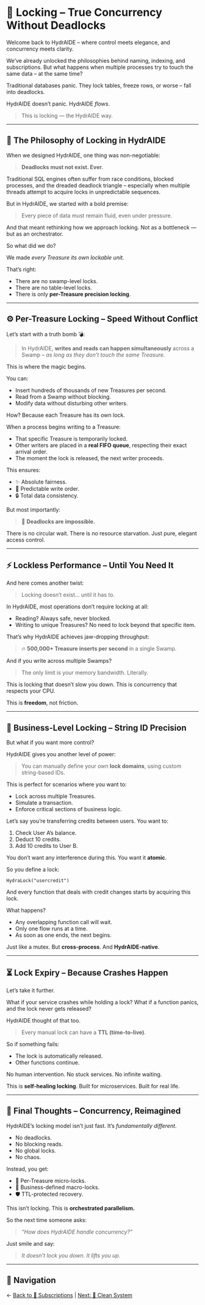 # 🔐 Locking – True Concurrency Without Deadlocks

Welcome back to HydrAIDE – where control meets elegance, and concurrency meets clarity.

We’ve already unlocked the philosophies behind naming, indexing, and subscriptions. But what happens when multiple processes try to touch the same data – at the same time?

Traditional databases panic.
They lock tables, freeze rows, or worse – fall into deadlocks.

HydrAIDE doesn’t panic.
HydrAIDE *flows*.

> This is locking — the HydrAIDE way.

---

## 🧠 The Philosophy of Locking in HydrAIDE

When we designed HydrAIDE, one thing was non-negotiable:

> **Deadlocks must not exist. Ever.**

Traditional SQL engines often suffer from race conditions, blocked processes, and the dreaded deadlock triangle – especially when multiple threads attempt to acquire locks in unpredictable sequences.

But in HydrAIDE, we started with a bold premise:

> Every piece of data must remain fluid, even under pressure.

And that meant rethinking how we approach locking. Not as a bottleneck — but as an orchestrator.

So what did we do?

We made *every Treasure its own lockable unit.*

That’s right:
- There are no swamp-level locks.
- There are no table-level locks.
- There is only **per-Treasure precision locking**.

---

## ⚙️ Per-Treasure Locking – Speed Without Conflict

Let’s start with a truth bomb 💣:

> In HydrAIDE, **writes and reads can happen simultaneously** across a Swamp – *as long as they don’t touch the same Treasure.*

This is where the magic begins.

You can:
- Insert hundreds of thousands of new Treasures per second.
- Read from a Swamp without blocking.
- Modify data without disturbing other writers.

How?
Because each Treasure has its own lock.

When a process begins writing to a Treasure:
- That specific Treasure is temporarily locked.
- Other writers are placed in a **real FIFO queue**, respecting their exact arrival order.
- The moment the lock is released, the next writer proceeds.

This ensures:
- ✨ Absolute fairness.
- 🔁 Predictable write order.
- 🔒 Total data consistency.

But most importantly:
> 🚫 **Deadlocks are impossible.**

There is no circular wait.
There is no resource starvation.
Just pure, elegant access control.

---

## ⚡ Lockless Performance – Until You Need It

And here comes another twist:

> Locking doesn’t exist… until it has to.

In HydrAIDE, most operations don’t require locking at all:

- Reading? Always safe, never blocked.
- Writing to unique Treasures? No need to lock beyond that specific item.

That’s why HydrAIDE achieves jaw-dropping throughput:
> 🔥 **500,000+ Treasure inserts per second** in a single Swamp.

And if you write across multiple Swamps?
> The only limit is your memory bandwidth. Literally.

This is locking that doesn’t slow you down.
This is concurrency that respects your CPU.

This is **freedom**, not friction.

---

## 🧰 Business-Level Locking – String ID Precision

But what if you want more control?

HydrAIDE gives you another level of power:

> You can manually define your own **lock domains**, using custom string-based IDs.

This is perfect for scenarios where you want to:
- Lock across multiple Treasures.
- Simulate a transaction.
- Enforce critical sections of business logic.

Let’s say you’re transferring credits between users.
You want to:
1. Check User A’s balance.
2. Deduct 10 credits.
3. Add 10 credits to User B.

You don’t want any interference during this.
You want it **atomic**.

So you define a lock:
```text
HydraLock("usercredit")
```

And every function that deals with credit changes starts by acquiring this lock.

What happens?
- Any overlapping function call will wait.
- Only one flow runs at a time.
- As soon as one ends, the next begins.

Just like a mutex. But **cross-process**. And **HydrAIDE-native**.

---

## ⏳ Lock Expiry – Because Crashes Happen

Let’s take it further.

What if your service crashes while holding a lock?
What if a function panics, and the lock never gets released?

HydrAIDE thought of that too.

> Every manual lock can have a **TTL (time-to-live)**.

So if something fails:
- The lock is automatically released.
- Other functions continue.

No human intervention.
No stuck services.
No infinite waiting.

This is **self-healing locking**.
Built for microservices. Built for real life.

---

## 🔮 Final Thoughts – Concurrency, Reimagined

HydrAIDE’s locking model isn’t just fast.
It’s *fundamentally different*.

- No deadlocks.
- No blocking reads.
- No global locks.
- No chaos.

Instead, you get:
- 🌱 Per-Treasure micro-locks.
- 🧠 Business-defined macro-locks.
- 🛡️ TTL-protected recovery.

This isn’t locking.
This is **orchestrated parallelism.**

So the next time someone asks:
> *“How does HydrAIDE handle concurrency?”*

Just smile and say:

> *It doesn’t lock you down.
> It lifts you up.*

---

## 🧭 Navigation

← [Back to 🔄 Subscriptions](./subscriptions.md) | [Next: 🧹 Clean System](./clean-system.md) 

